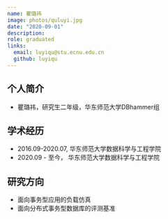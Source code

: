 ```yaml
---
name: 瞿璐祎
image: photos/quluyi.jpg
date: "2020-09-01"
description: 
role: graduated
links:
  email: luyiqu@stu.ecnu.edu.cn
  github: luyiqu
---
```


## 个人简介

- 瞿璐祎，研究生二年级，华东师范大学DBhammer组



## 学术经历

- 2016.09-2020.07, 华东师范大学数据科学与工程学院
- 2020.09 - 至今， 华东师范大学数据科学与工程学院



## 研究方向

- 面向事务型应用的负载仿真
- 面向分布式事务型数据库的评测基准